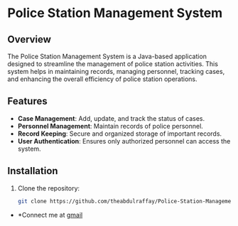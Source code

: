 # Police Station Management System

## Overview

The Police Station Management System is a Java-based application designed to streamline the management of police station activities. This system helps in maintaining records, managing personnel, tracking cases, and enhancing the overall efficiency of police station operations.

## Features

- **Case Management**: Add, update, and track the status of cases.
- **Personnel Management**: Maintain records of police personnel.
- **Record Keeping**: Secure and organized storage of important records.
- **User Authentication**: Ensures only authorized personnel can access the system.

## Installation

1. Clone the repository:
   ```bash
   git clone https://github.com/theabdulraffay/Police-Station-Management-System.git ```

- *Connect me at [gmail](abdulraffay2494@mgmail.com)
